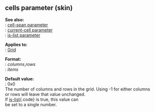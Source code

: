 ## cells parameter (skin)    
**See also:**    
:   [cell-span parameter](/%7Bskin%7D/param/cell-span)    
:   [current-cell parameter](/%7Bskin%7D/param/current-cell)    
:   [is-list parameter](/%7Bskin%7D/param/is-list)    
<!-- -->    
**Applies to:**    
:   [Grid](/%7Bskin%7D/control/grid)    
<!-- -->    
**Format:**    
:   *columns*,*rows*    
:   *items*    
<!-- -->    
**Default value:**    
:   0x0    
The number of columns and rows in the grid. Using -1 for either columns    
or rows will leave that value unchanged.    
If [is-list](/%7Bskin%7D/param/is-list){.code} is true, this value can    
be set to a single number.  